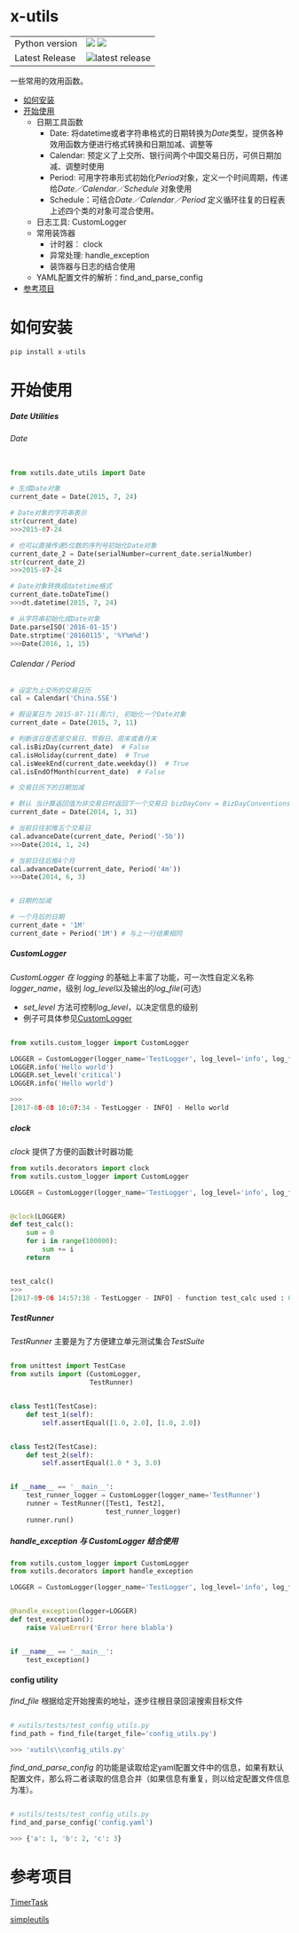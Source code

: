 # x-utils

<table>
<tr>
  <td>Python version</td>
  <td><img src="https://img.shields.io/badge/python-2.7-blue.svg"/>   <img src="https://img.shields.io/badge/python-3.5-blue.svg"/></td>
  </tr>

<tr>
<tr>
  <td>Latest Release</td>
  <td><img src="https://img.shields.io/pypi/v/x-utils.svg" alt="latest release" /></td>
</tr>
</table>



一些常用的效用函数。

* [如何安装](https://github.com/ilampard/x-utils/blob/master/README.md#如何安装)
* [开始使用](https://github.com/ilampard/x-utils/blob/master/README.md#开始使用)
    * 日期工具函数
        * Date: 将datetime或者字符串格式的日期转换为*Date*类型，提供各种效用函数方便进行格式转换和日期加减、调整等
        * Calendar: 预定义了上交所、银行间两个中国交易日历，可供日期加减、调整时使用
        * Period: 可用字符串形式初始化*Period*对象，定义一个时间周期，传递给*Date／Calendar／Schedule* 对象使用
        * Schedule：可结合*Date／Calendar／Period* 定义循环往复的日程表
        上述四个类的对象可混合使用。
    * 日志工具: CustomLogger
    * 常用装饰器 
        * 计时器： clock
        * 异常处理: handle_exception
        * 装饰器与日志的结合使用
    * YAML配置文件的解析：find_and_parse_config 
* [参考项目](https://github.com/ilampard/x-utils/blob/master/README.md#参考项目)


# 如何安装

``` python
pip install x-utils
```

# 开始使用
##### Date Utilities

###### Date
```python

from xutils.date_utils import Date

# 生成Date对象
current_date = Date(2015, 7, 24)

# Date对象的字符串表示
str(current_date)  
>>>2015-07-24

# 也可以直接传递5位数的序列号初始化Date对象
current_date_2 = Date(serialNumber=current_date.serialNumber)
str(current_date_2)  
>>>2015-07-24

# Date对象转换成datetime格式
current_date.toDateTime()  
>>>dt.datetime(2015, 7, 24)

# 从字符串初始化成Date对象
Date.parseISO('2016-01-15')
Date.strptime('20160115', '%Y%m%d')
>>>Date(2016, 1, 15)


```


###### Calendar / Period

```python
# 设定为上交所的交易日历
cal = Calendar('China.SSE')

# 假设某日为 2015-07-11(周六), 初始化一个Date对象
current_date = Date(2015, 7, 11)

# 判断该日是否是交易日、节假日、周末或者月末
cal.isBizDay(current_date)  # False
cal.isHoliday(current_date)  # True
cal.isWeekEnd(current_date.weekday())  # True
cal.isEndOfMonth(current_date)  # False

# 交易日历下的日期加减

# 默认 当计算返回值为非交易日时返回下一个交易日 bizDayConv = BizDayConventions.Following
current_date = Date(2014, 1, 31)

# 当前日往前推五个交易日
cal.advanceDate(current_date, Period('-5b'))  
>>>Date(2014, 1, 24)

# 当前日往后推4个月
cal.advanceDate(current_date, Period('4m')) 
>>>Date(2014, 6, 3)


# 日期的加减

# 一个月后的日期
current_date + '1M'
current_date + Period('1M') # 与上一行结果相同


```


##### CustomLogger


*CustomLogger *在* logging* 的基础上丰富了功能，可一次性自定义名称 *logger_name*，级别 *log_level*以及输出的*log_file*(可选)
- *set_level* 方法可控制*log_level*，以决定信息的级别
- 例子可具体参见[CustomLogger](https://github.com/iLampard/x-utils/blob/master/xutils/examples/logger.py)
```python

from xutils.custom_logger import CustomLogger

LOGGER = CustomLogger(logger_name='TestLogger', log_level='info', log_file='test.log')
LOGGER.info('Hello world')
LOGGER.set_level('critical')
LOGGER.info('Hello world')

>>>
[2017-08-08 10:07:34 - TestLogger - INFO] - Hello world

```

##### clock
*clock* 提供了方便的函数计时器功能

```python
from xutils.decorators import clock
from xutils.custom_logger import CustomLogger

LOGGER = CustomLogger(logger_name='TestLogger', log_level='info', log_file='clock.log')


@clock(LOGGER)
def test_calc():
    sum = 0
    for i in range(100000):
        sum += i
    return


test_calc()
>>>
[2017-09-06 14:57:38 - TestLogger - INFO] - function test_calc used : 0.00600004196167 s
```

##### TestRunner

*TestRunner* 主要是为了方便建立单元测试集合*TestSuite*

```python

from unittest import TestCase
from xutils import (CustomLogger,
                    TestRunner)


class Test1(TestCase):
    def test_1(self):
        self.assertEqual([1.0, 2.0], [1.0, 2.0])


class Test2(TestCase):
    def test_2(self):
        self.assertEqual(1.0 * 3, 3.0)


if __name__ == '__main__':
    test_runner_logger = CustomLogger(logger_name='TestRunner')
    runner = TestRunner([Test1, Test2],
                        test_runner_logger)
    runner.run()


```

##### handle_exception 与 CustomLogger 结合使用



```python
from xutils.custom_logger import CustomLogger
from xutils.decorators import handle_exception

LOGGER = CustomLogger(logger_name='TestLogger', log_level='info', log_file='test.log')


@handle_exception(logger=LOGGER)
def test_exception():
    raise ValueError('Error here blabla')


if __name__ == '__main__':
    test_exception()

```


#### config utility
*find_file* 根据给定开始搜索的地址，逐步往根目录回滚搜索目标文件

```python

# xutils/tests/test_config_utils.py
find_path = find_file(target_file='config_utils.py')

>>> 'xutils\\config_utils.py'


```


*find_and_parse_config* 的功能是读取给定yaml配置文件中的信息，如果有默认配置文件，那么将二者读取的信息合并（如果信息有重复，则以给定配置文件信息为准）。
```python

# xutils/tests/test_config_utils.py
find_and_parse_config('config.yaml')

>>> {'a': 1, 'b': 2, 'c': 3}


```



# 参考项目

[TimerTask](https://github.com/mudou192/TimerTask)

[simpleutils](https://github.com/wegamekinglc/simpleutils)